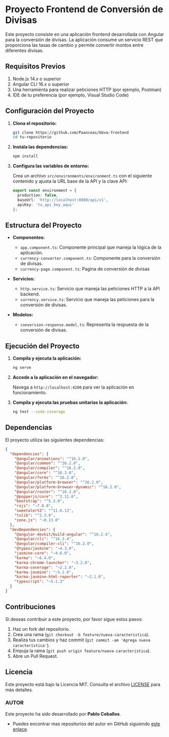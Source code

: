 
# Proyecto Frontend de Conversión de Divisas

Este proyecto consiste en una aplicación frontend desarrollada con Angular para la conversión de divisas. La aplicación consume un servicio REST que proporciona las tasas de cambio y permite convertir montos entre diferentes divisas.

## Requisitos Previos

1. Node.js 14.x o superior
2. Angular CLI 16.x o superior
3. Una herramienta para realizar peticiones HTTP (por ejemplo, Postman)
4. IDE de tu preferencia (por ejemplo, Visual Studio Code)

## Configuración del Proyecto

1. **Clona el repositorio:**

   ```bash
   git clone https://github.com/Paanceas/bbva-frontend
   cd tu-repositorio
   ```

2. **Instala las dependencias:**

   ```bash
   npm install
   ```

3. **Configura las variables de entorno:**

   Crea un archivo `src/environments/environment.ts` con el siguiente contenido y ajusta la URL base de la API y la clave API:

   ```typescript
   export const environment = {
     production: false,
     baseUrl: 'http://localhost:8080/api/v1',
     apiKey: 'tu_api_key_aqui'
   };
   ```

## Estructura del Proyecto

- **Componentes:**
  - `app.component.ts`: Componente principal que maneja la lógica de la aplicación.
  - `currency-converter.component.ts`: Componente para la conversión de divisas.
  - `currency-page.component.ts`: Pagina de conversión de divisas

- **Servicios:**
  - `http.service.ts`: Servicio que maneja las peticiones HTTP a la API backend.
  - `currency.service.ts`: Servicio que maneja las peticiones para la conversión de divisas.

- **Modelos:**
  - `conversion-response.model.ts`: Representa la respuesta de la conversión de divisas.

## Ejecución del Proyecto

1. **Compila y ejecuta la aplicación:**

   ```bash
   ng serve
   ```

2. **Accede a la aplicación en el navegador:**

   Navega a `http://localhost:4200` para ver la aplicación en funcionamiento.

1. **Compila y ejecuta las pruebas unitarias la aplicación:**

   ```bash
   ng test --code-coverage
   ```

## Dependencias

El proyecto utiliza las siguientes dependencias:

```json
{
  "dependencies": {
    "@angular/animations": "^16.2.0",
    "@angular/common": "^16.2.0",
    "@angular/compiler": "^16.2.0",
    "@angular/core": "^16.2.0",
    "@angular/forms": "^16.2.0",
    "@angular/platform-browser": "^16.2.0",
    "@angular/platform-browser-dynamic": "^16.2.0",
    "@angular/router": "^16.2.0",
    "@popperjs/core": "^2.11.6",
    "bootstrap": "^5.3.0",
    "rxjs": "~7.8.0",
    "sweetalert2": "^11.6.13",
    "tslib": "^2.3.0",
    "zone.js": "~0.13.0"
  },
  "devDependencies": {
    "@angular-devkit/build-angular": "^16.2.4",
    "@angular/cli": "^16.2.4",
    "@angular/compiler-cli": "^16.2.0",
    "@types/jasmine": "~4.3.0",
    "jasmine-core": "~4.6.0",
    "karma": "~6.4.0",
    "karma-chrome-launcher": "~3.2.0",
    "karma-coverage": "~2.2.0",
    "karma-jasmine": "~5.1.0",
    "karma-jasmine-html-reporter": "~2.1.0",
    "typescript": "~5.1.3"
  }
}
```

## Contribuciones

Si deseas contribuir a este proyecto, por favor sigue estos pasos:

1. Haz un fork del repositorio.
2. Crea una rama (`git checkout -b feature/nueva-caracteristica`).
3. Realiza tus cambios y haz commit (`git commit -am 'Agrega nueva característica'`).
4. Empuja la rama (`git push origin feature/nueva-caracteristica`).
5. Abre un Pull Request.

## Licencia

Este proyecto está bajo la Licencia MIT. Consulta el archivo [LICENSE](LICENSE) para más detalles.

### AUTOR

Este proyecto ha sido desarrollado por **Pablo Ceballos**.

* Puedes encontrar mas repositorios del autor en GitHub siguiendo [este enlace](https://github.com/Paanceas).
